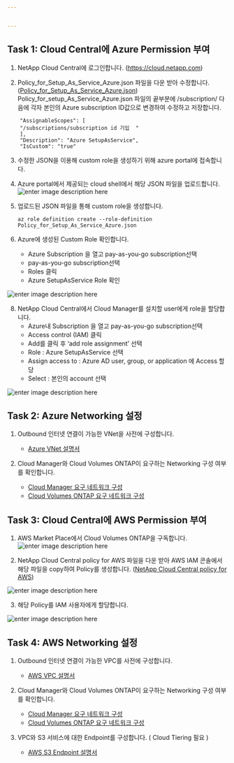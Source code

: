 ```yaml
---


---
```


<h2 id="task-1-cloud-central에-azure-permission-부여">Task 1: Cloud Central에 Azure Permission 부여</h2>
<ol>
<li>
<p>NetApp Cloud Central에 로그인합니다. (<a href="https://cloud.netapp.com">https://cloud.netapp.com</a>)</p>
</li>
<li>
<p>Policy_for_Setup_As_Service_Azure.json 파일을 다운 받아  수정합니다. (<a href="https://s3.amazonaws.com/occm-sample-policies/Policy_for_Setup_As_Service_Azure.json">Policy_for_Setup_As_Service_Azure.json</a>)       Policy_for_setup_As_Service_Azure.json 파일의 끝부분에 /subscription/ 다음에 각자 본인의 Azure subscription ID값으로 변경하여 수정하고 저장합니다.</p>
</li>
</ol>
<pre class=" language-undefined"><code class="prism language-&quot;NotActions&quot;: language-undefined">    "AssignableScopes": [
	"/subscriptions/subscription id 기입	"
    ],
    "Description": "Azure SetupAsService",
    "IsCustom": "true"
</code></pre>
<ol start="3">
<li>
<p>수정한 JSON을 이용해 custom role을 생성하기 위해 azure portal에 접속합니다.</p>
</li>
<li>
<p>Azure portal에서 제공되는 cloud shell에서 해당 JSON 파일을 업로드합니다.<br>
<img src="https://github.com/netappkr/NDX_Handsonworkshop-/blob/master/Pre-Work/Images/cloudshell.png?raw=true" alt="enter image description here"></p>
</li>
<li>
<p>업로드된 JSON 파일을 통해 custom role을 생성합니다.</p>
<pre><code>az role definition create --role-definition Policy_for_Setup_As_Service_Azure.json
</code></pre>
</li>
<li>
<p>Azure에 생성된 Custom Role 확인합니다.</p>
<ul>
<li>Azure Subscription 을 열고 pay-as-you-go subscription선택</li>
<li>pay-as-you-go subscription선택</li>
<li>Roles 클릭</li>
<li>Azure SetupAsService Role 확인</li>
</ul>
</li>
</ol>
<p><img src="https://github.com/netappkr/NDX_Handsonworkshop-/raw/master/Pre-Work/Images/Azure_setup_service_rol.png?raw=true" alt="enter image description here"></p>
<ol start="8">
<li>NetApp Cloud Central에서 Cloud Manager를 설치할 user에게 role을 할당합니다.
<ul>
<li>Azure내 Subscription 을 열고 pay-as-you-go subscription선택</li>
<li>Access control (IAM) 클릭</li>
<li>Add를 클릭 후 ‘add role assignment’ 선택</li>
<li>Role : Azure SetupAsService 선택</li>
<li>Assign access to : Azure AD user, group, or application 에 Access 할당</li>
<li>Select : 본인의 account 선택</li>
</ul>
</li>
</ol>
<p><img src="https://github.com/netappkr/NDX_Handsonworkshop-/blob/master/Pre-Work/Images/azure_IAM.png?raw=true" alt="enter image description here"></p>
<h2 id="task-2-azure-networking-설정">Task 2: Azure Networking 설정</h2>
<ol>
<li>
<p>Outbound 인터넷 연결이 가능한 VNet을 사전에 구성합니다.</p>
<ul>
<li><a href="https://docs.microsoft.com/ko-kr/azure/virtual-network/">Azure VNet 설명서</a></li>
</ul>
</li>
<li>
<p>Cloud Manager와 Cloud Volumes ONTAP이 요구하는 Networking 구성 여부를 확인합니다.</p>
<ul>
<li><a href="https://docs.netapp.com/us-en/occm/reference_networking_cloud_manager.html#connection-to-target-networks">Cloud Manager 요구 네트워크 구성</a></li>
<li><a href="https://docs.netapp.com/us-en/occm/reference_networking_azure.html">Cloud Volumes ONTAP 요구 네트워크 구성</a></li>
</ul>
</li>
</ol>
<h2 id="task-3-cloud-central에-aws-permission-부여">Task 3: Cloud Central에 AWS Permission 부여</h2>
<ol>
<li>
<p>AWS Market Place에서 Cloud Volumes ONTAP을 구독합니다.<br>
<img src="https://github.com/netappkr/NDX_Handsonworkshop-/blob/master/Pre-Work/Images/Marketpalce_AWS.png?raw=true" alt="enter image description here"></p>
</li>
<li>
<p>NetApp Cloud Central policy for AWS 파일을 다운 받아 AWS IAM 콘솔에서 해당 파일을 copy하여 Policy를 생성합니다. (<a href="https://s3.amazonaws.com/occm-sample-policies/Policy_for_Setup_As_Service.json">NetApp Cloud Central policy for AWS</a>)</p>
</li>
</ol>
<p><img src="https://github.com/netappkr/NDX_Handsonworkshop-/blob/master/Pre-Work/Images/AWS_IAM_Policy.PNG?raw=true" alt="enter image description here"></p>
<ol start="3">
<li>해당 Policy를 IAM 사용자에게 할당합니다.</li>
</ol>
<p><img src="https://github.com/netappkr/NDX_Handsonworkshop-/blob/master/Pre-Work/Images/AWS_IAM_User.PNG?raw=true" alt="enter image description here"></p>
<h2 id="task-4-aws-networking-설정">Task 4: AWS Networking 설정</h2>
<ol>
<li>
<p>Outbound 인터넷 연결이 가능한 VPC를 사전에 구성합니다.</p>
<ul>
<li><a href="https://docs.aws.amazon.com/ko_kr/vpc/latest/userguide/what-is-amazon-vpc.html">AWS VPC 설명서</a></li>
</ul>
</li>
<li>
<p>Cloud Manager와 Cloud Volumes ONTAP이 요구하는 Networking 구성 여부를 확인합니다.</p>
<ul>
<li><a href="https://docs.netapp.com/us-en/occm/reference_networking_cloud_manager.html#connection-to-target-networks">Cloud Manager 요구 네트워크 구성</a></li>
<li><a href="https://docs.netapp.com/us-en/occm/reference_networking_aws.html#general-aws-networking-requirements-for-cloud-volumes-ontap">Cloud Volumes ONTAP 요구 네트워크 구성</a></li>
</ul>
</li>
<li>
<p>VPC와 S3 서비스에 대한 Endpoint를 구성합니다. ( Cloud Tiering 필요 )</p>
<ul>
<li><a href="https://aws.amazon.com/ko/blogs/korea/anew-vpc-endpoint-for-amazon-s3/">AWS S3 Endpoint 설명서</a></li>
</ul>
</li>
</ol>

